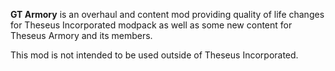 **GT Armory** is an overhaul and content mod providing quality of life changes for Theseus Incorporated modpack as well as some new content for Theseus Armory and its members.

This mod is not intended to be used outside of Theseus Incorporated.
